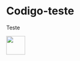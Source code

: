 # Codigo-teste
Teste

<img src=" https://upload.wikimedia.org/wikipedia/commons/9/99/Unofficial_JavaScript_logo_2.svg" width="50px">
